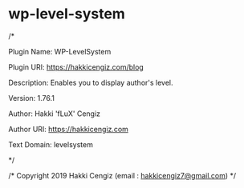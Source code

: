 # wp-level-system

/*

Plugin Name: WP-LevelSystem 

Plugin URI: https://hakkicengiz.com/blog

Description: Enables you to display author's level.

Version: 1.76.1

Author: Hakki 'fLuX' Cengiz

Author URI: https://hakkicengiz.com

Text Domain: levelsystem

*/


/*
	Copyright 2019  Hakki Cengiz  (email : hakkicengiz7@gmail.com)
*/
